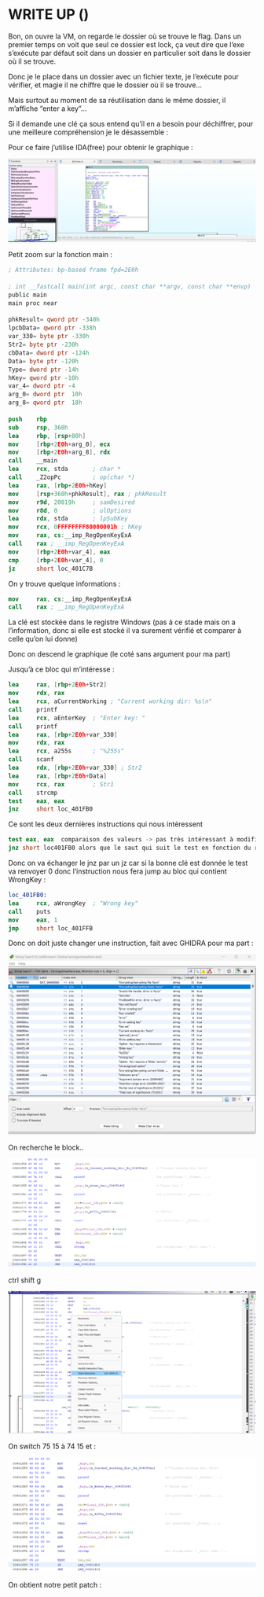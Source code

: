 # WRITE UP ()

Bon, on ouvre la VM, on regarde le dossier où se trouve le flag. Dans un premier temps on voit que seul ce dossier est lock, ça veut dire que l’exe s’exécute par défaut soit dans un dossier en particulier soit dans le dossier où il se trouve. 

Donc je le place dans un dossier avec un fichier texte, je l’exécute pour vérifier, et magie il ne chiffre que le dossier où il se trouve… 

Mais surtout au moment de sa réutilisation dans le même dossier, il m’affiche “enter a key”… 

Si il demande une clé ça sous entend qu’il en a besoin pour déchiffrer, pour une meilleure compréhension je le désassemble : 

Pour ce faire j’utilise IDA(free) pour obtenir le graphique : 

![Untitled](images/Untitled.png)

Petit zoom sur la fonction main : 

```nasm
; Attributes: bp-based frame fpd=2E0h

; int __fastcall main(int argc, const char **argv, const char **envp)
public main
main proc near

phkResult= qword ptr -340h
lpcbData= qword ptr -338h
var_330= byte ptr -330h
Str2= byte ptr -230h
cbData= dword ptr -124h
Data= byte ptr -120h
Type= dword ptr -14h
hKey= qword ptr -10h
var_4= dword ptr -4
arg_0= dword ptr  10h
arg_8= qword ptr  18h

push    rbp
sub     rsp, 360h
lea     rbp, [rsp+80h]
mov     [rbp+2E0h+arg_0], ecx
mov     [rbp+2E0h+arg_8], rdx
call    __main
lea     rcx, stda       ; char *
call    _Z2opPc         ; op(char *)
lea     rax, [rbp+2E0h+hKey]
mov     [rsp+360h+phkResult], rax ; phkResult
mov     r9d, 20019h     ; samDesired
mov     r8d, 0          ; ulOptions
lea     rdx, stda       ; lpSubKey
mov     rcx, 0FFFFFFFF80000001h ; hKey
mov     rax, cs:__imp_RegOpenKeyExA 
call    rax ; __imp_RegOpenKeyExA
mov     [rbp+2E0h+var_4], eax
cmp     [rbp+2E0h+var_4], 0
jz      short loc_401C7B
```

On y trouve quelque informations : 

```nasm
mov     rax, cs:__imp_RegOpenKeyExA 
call    rax ; __imp_RegOpenKeyExA
```

La clé est stockée dans le registre Windows (pas à ce stade mais on a l’information, donc si elle est stocké il va surement vérifié et comparer à celle qu’on lui donne)

Donc on descend le graphique (le coté sans argument pour ma part) 

Jusqu’à ce bloc qui m’intéresse : 

```nasm
lea     rax, [rbp+2E0h+Str2]
mov     rdx, rax
lea     rcx, aCurrentWorking ; "Current working dir: %s\n"
call    printf
lea     rcx, aEnterKey  ; "Enter key: "
call    printf
lea     rax, [rbp+2E0h+var_330]
mov     rdx, rax
lea     rcx, a255s      ; "%255s"
call    scanf
lea     rdx, [rbp+2E0h+var_330] ; Str2
lea     rax, [rbp+2E0h+Data]
mov     rcx, rax        ; Str1
call    strcmp
test    eax, eax
jnz     short loc_401FB0
```

Ce sont les deux dernières instructions qui nous intéressent 

```nasm
test eax, eax  comparaison des valeurs -> pas très intéressant à modifier 
jnz short loc401FB0 alors que le saut qui suit le test en fonction du résultat l'ai 
```

Donc on va échanger le jnz par un jz car si la bonne clé est donnée le test va renvoyer 0 donc l’instruction nous fera jump au bloc qui contient WrongKey : 

```nasm
loc_401FB0:
lea     rcx, aWrongKey  ; "Wrong key"
call    puts
mov     eax, 1
jmp     short loc_401FFB
```

Donc on doit juste changer une instruction, fait avec GHIDRA pour ma part : 

![Untitled](images/Untitled%201.png)

On recherche le block.. 

![Untitled](images/Untitled%202.png)

ctrl shift g 

![Untitled](images/Untitled%203.png)

On switch 75 15 à 74 15 et : 

![Untitled](images/Untitled%204.png)

On obtient notre petit patch :
